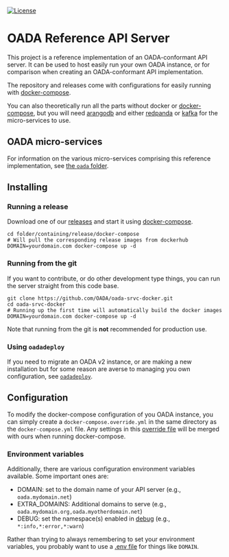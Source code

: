 [![License](https://img.shields.io/github/license/OADA/oada-srvc-docker)](LICENSE)

# OADA Reference API Server

This project is a reference implementation of an OADA-conformant API server.
It can be used to host easily run your own OADA instance,
or for comparison when creating an OADA-conformant API implementation.

The repository and releases come with configurations for easily running
with [docker-compose].

You can also theoretically run all the parts without docker or [docker-compose],
but you will need [arangodb] and either [redpanda] or [kafka]
for the micro-services to use.

## OADA micro-services

For information on
the various micro-services comprising this reference implementation,
see [the `oada` folder](oada/).

## Installing

### Running a release

Download one of our [releases] and start it using [docker-compose].

```shell
cd folder/containing/release/docker-compose
# Will pull the corresponding release images from dockerhub
DOMAIN=yourdomain.com docker-compose up -d
```

### Running from the git

If you want to contribute, or do other development type things,
you can run the server straight from this code base.

```shell
git clone https://github.com/OADA/oada-srvc-docker.git
cd oada-srvc-docker
# Running up the first time will automatically build the docker images
DOMAIN=yourdomain.com docker-compose up -d
```

Note that running from the git is __not__ recommended for production use.

### Using `oadadeploy`

If you need to migrate an OADA v2 instance,
or are making a new installation but for some reason
are averse to managing you own configuration,
see [`oadadeploy`].

## Configuration

To modify the docker-compose configuration of you OADA instance,
you can simply create a `docker-compose.override.yml`
in the same directory as the `docker-compose.yml` file.
Any settings in this [override file] will be merged with ours
when running docker-compose.

### Environment variables
Additionally, there are various configuration environment variables available.
Some important ones are:

- DOMAIN: set to the domain name of your API server
  (e.g., `oada.mydomain.net`)
- EXTRA_DOMAINS: Additional domains to serve
  (e.g., `oada.mydomain.org,oada.myotherdomain.net`)
- DEBUG: set the namespace(s) enabled in [debug]
  (e.g., `*:info,*:error,*:warn`)

Rather than trying to always remembering to set your environment variables,
you probably want to use a [.env file] for things like `DOMAIN`.

[releases]: https://github.com/OADA/oada-srvc-docker/releases

[docker-compose]: https://docs.docker.com/compose/
[.env file]: https://docs.docker.com/compose/environment-variables/#substitute-environment-variables-in-compose-files
[arangodb]: https://www.arangodb.com
[redpanda]: https://vectorized.io/redpanda
[kafka]: https://kafka.apache.org
[override file]: https://docs.docker.com/compose/extends/#understanding-multiple-compose-files
[debug]: https://www.npmjs.com/package/debug#usage
[`oadadeploy`]: https://github.com/OADA/oadadeploy
